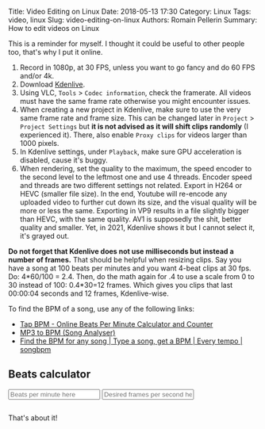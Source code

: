 Title: Video Editing on Linux
Date: 2018-05-13 17:30
Category: Linux
Tags: video, linux
Slug: video-editing-on-linux
Authors: Romain Pellerin
Summary: How to edit videos on Linux

This is a reminder for myself. I thought it could be useful to other people too, that's why I put it online.

1. Record in 1080p, at 30 FPS, unless you want to go fancy and do 60 FPS and/or 4k.
2. Download [Kdenlive](https://kdenlive.org/en/download/).
3. Using VLC, `Tools` > `Codec information`, check the framerate. All videos must have the same frame rate otherwise you might encounter issues.
4. When creating a new project in Kdenlive, make sure to use the very same frame rate and frame size. This can be changed later in `Project` > `Project Settings` but **it is not advised as it will shift clips randomly** (I experienced it). There, also enable `Proxy clips` for videos larger than 1000 pixels.
5. In Kdenlive settings, under `Playback`, make sure GPU acceleration is disabled, cause it's buggy.
6. When rendering, set the quality to the maximum, the speed encoder to the second level to the leftmost one and use 4 threads. Encoder speed and threads are two different settings not related. Export in H264 or HEVC (smaller file size). In the end, Youtube will re-encode any uploaded video to further cut down its size, and the visual quality will be more or less the same. Exporting in VP9 results in a file slightly bigger than HEVC, with the same quality. AV1 is supposedly the shit, better quality and smaller. Yet, in 2021, Kdenlive shows it but I cannot select it, it's grayed out.

**Do not forget that Kdenlive does not use milliseconds but instead a number of frames.** That should be helpful when resizing clips. Say you have a song at 100 beats per minutes and you want 4-beat clips at 30 fps. Do: 4\*60/100 = 2.4. Then, do the math again for .4 to use a scale from 0 to 30 instead of 100: 0.4\*30=12 frames. Which gives you clips that last 00:00:04 seconds and 12 frames, Kdenlive-wise.

To find the BPM of a song, use any of the following links:

- [Tap BPM - Online Beats Per Minute Calculator and Counter](http://www.beatsperminuteonline.com/)
- [MP3 to BPM (Song Analyser)](https://getsongbpm.com/tools/audio)
- [Find the BPM for any song | Type a song, get a BPM | Every tempo | songbpm](https://songbpm.com/)

## Beats calculator

<input type="text" id="beats" placeholder="Beats per minute here"/>
<input type="text" id="fps" placeholder="Desired frames per second here"/>
<pre id="results"></pre>
<script>
    let BEATS = [1,2,3,4,6,8]
    const inputBeats = document.querySelector('input#beats')
    const inputFps = document.querySelector('input#fps')
    function inputChange() {
        const value = inputBeats.value
        const fps = inputFps.value
        if (!value || isNaN(value) || !fps || isNaN(fps)) return
        const pre = document.getElementById('results')
        pre.innerHTML = ""
        BEATS = [...new Array(+value)].map(function(_,i) { return i })
        const result = BEATS.concat(value).filter(function(beat) { return beat \> 0 }).map(function(beat) {
            let tempResult = (beat\*60)/value
            const regex = tempResult.toString().match(/^(\d+\.)(\d+)$/)
            if (regex) {
                const integer = regex[1]
                const floating = (parseFloat("0." + regex[2], 10)\*100*fps)/100
                tempResult = \`${parseInt(integer, 10)} seconds and ${Math.round(floating)} frames\`
            }
            else {
                tempResult = \`${tempResult} seconds and 0 frames\`
            }
            pre.innerHTML += "- " + beat + " beats = " + tempResult + "\n"
        })
    }
    inputBeats.oninput=inputChange
    inputFps.oninput=inputChange
    if (inputBeats.value || inputFps.value) {
        inputChange()
    }
</script>

That's about it!
